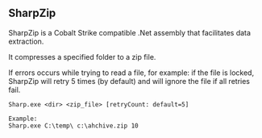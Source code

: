 ﻿## SharpZip

SharpZip is a Cobalt Strike compatible .Net assembly that facilitates data extraction. 

It compresses a specified folder to a zip file. 

If errors occurs while trying to read a file, for example: if the file is locked, SharpZip will retry 5 times (by default) and will ignore the file if all retries fail.

~~~
Sharp.exe <dir> <zip_file> [retryCount: default=5]

Example:
Sharp.exe C:\temp\ c:\ahchive.zip 10
~~~

